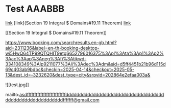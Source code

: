 # Test AAABBB

[link](café&restaurant!)
[link](Section 19 Integral $ Domains#19.11 Theorem)
[link](/blog/README.md)

[[Section 19 Integral $ Domains#19.11 Theorem]]


https://www.booking.com/searchresults.en-gb.html?aid=2311236&label=en-th-booking-desktop-wi5HwQ64TP99QTQHIT9etgS652796016375%3Apl%3Ata%3Ap1%3Ap2%3Aac%3Aap%3Aneg%3Afi%3Atikwd-334108349%3Alp9211077%3Ali%3Adec%3Adm&sid=d5ff4451b21b96d115d69c403ab9bdbc&checkin=2025-04-14&checkout=2025-05-13&dest_id=-3232620&dest_type=city&srpvid=202864e2efaa003a&

![[test.jpg]]

mailto:asdffffffffffffffffffffffffffdddddddddddddddddddddddddddddddddddddddddddddddddddddddddfffffff@gmail.com
